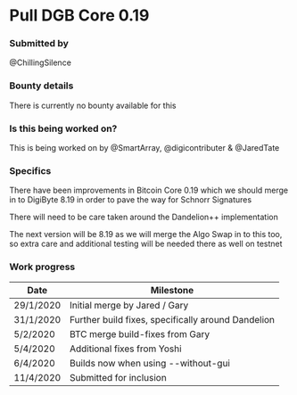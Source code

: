 # Pull DGB Core 0.19

### Submitted by
@ChillingSilence

### Bounty details
There is currently no bounty available for this

### Is this being worked on?
This is being worked on by @SmartArray, @digicontributer & @JaredTate

### Specifics
There have been improvements in Bitcoin Core 0.19 which we should merge in to DigiByte 8.19 in order to pave the way for Schnorr Signatures

There will need to be care taken around the Dandelion++ implementation

The next version will be 8.19 as we will merge the Algo Swap in to this too, so extra care and additional testing will be needed there as well on testnet

### Work progress

| Date | Milestone |
| --- | --- |
| 29/1/2020 | Initial merge by Jared / Gary |
| 31/1/2020 | Further build fixes, specifically around Dandelion |
| 5/2/2020 | BTC merge build-fixes from Gary |
| 5/4/2020 | Additional fixes from Yoshi |
| 6/4/2020 | Builds now when using --without-gui |
| 11/4/2020 | Submitted for inclusion |
